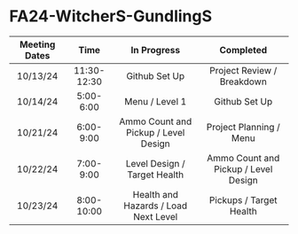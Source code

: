 # FA24-WitcherS-GundlingS

|Meeting Dates| Time | In Progress| Completed |
|:------------:|:-----------:|:------------:|:-----------:|
| 10/13/24 | 11:30-12:30| Github Set Up | Project Review / Breakdown |
| 10/14/24 | 5:00-6:00 | Menu / Level 1 | Github Set Up |
| 10/21/24 | 6:00-9:00 | Ammo Count and Pickup / Level Design | Project Planning / Menu |
| 10/22/24 | 7:00-9:00 | Level Design / Target Health | Ammo Count and Pickup / Level Design |
| 10/23/24 | 8:00-10:00 | Health and Hazards / Load Next Level | Pickups / Target Health |

